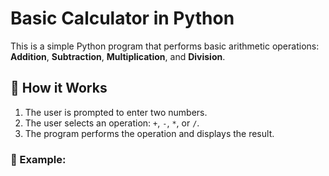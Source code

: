 # Basic Calculator in Python

This is a simple Python program that performs basic arithmetic operations:  
**Addition**, **Subtraction**, **Multiplication**, and **Division**.

## 📌 How it Works

1. The user is prompted to enter two numbers.
2. The user selects an operation: `+`, `-`, `*`, or `/`.
3. The program performs the operation and displays the result.

### 🧮 Example:

